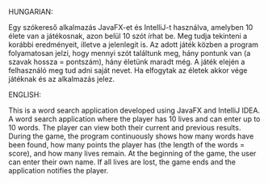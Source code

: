 HUNGARIAN:

Egy szókereső alkalmazás JavaFX-et és IntelliJ-t használva,
amelyben 10 élete van a játékosnak, azon belül 10 szót írhat be.
Meg tudja tekinteni a korábbi eredményeit, illetve a jelenlegit is.
Az adott játék közben a program folyamatosan jelzi, hogy mennyi szót találtunk meg,
hány pontunk van (a szavak hossza = pontszám),
hány életünk maradt még.
A játék elején a felhasználó meg tud adni saját nevet. 
Ha elfogytak az életek akkor vége játéknak és az alkalmazás jelez.

ENGLISH:

This is a word search application developed using JavaFX and IntelliJ IDEA.
A word search application where the player has 10 lives and can enter up to 10 words.
The player can view both their current and previous results.
During the game, the program continuously shows how many words have been found,
how many points the player has (the length of the words = score),
and how many lives remain.
At the beginning of the game, the user can enter their own name.
If all lives are lost, the game ends and the application notifies the player.


